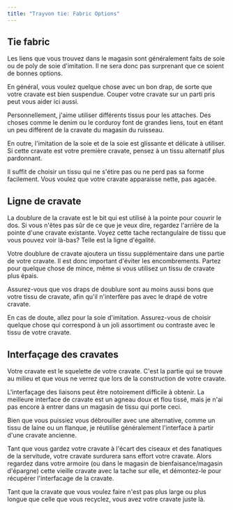 ```yaml
---
title: "Trayvon tie: Fabric Options"
---
```


## Tie fabric

Les liens que vous trouvez dans le magasin sont généralement faits de soie ou de poly de soie d'imitation. Il ne sera donc pas surprenant que ce soient de bonnes options.

En général, vous voulez quelque chose avec un bon drap, de sorte que votre cravate est bien suspendue. Couper votre cravate sur un parti pris peut vous aider ici aussi.

Personnellement, j'aime utiliser différents tissus pour les attaches. Des choses comme le denim ou le corduroy font de grandes liens, tout en étant un peu différent de la cravate du magasin du ruisseau.

En outre, l'imitation de la soie et de la soie est glissante et délicate à utiliser. Si cette cravate est votre première cravate, pensez à un tissu alternatif plus pardonnant.

Il suffit de choisir un tissu qui ne s'étire pas ou ne perd pas sa forme facilement. Vous voulez que votre cravate apparaisse nette, pas agacée.

## Ligne de cravate

La doublure de la cravate est le bit qui est utilisé à la pointe pour couvrir le dos. Si vous n'êtes pas sûr de ce que je veux dire, regardez l'arrière de la pointe d'une cravate existante. Voyez cette tache rectangulaire de tissu que vous pouvez voir là-bas? Telle est la ligne d'égalité.

Votre doublure de cravate ajoutera un tissu supplémentaire dans une partie de votre cravate. Il est donc important d'éviter les encombrements. Partez pour quelque chose de mince, même si vous utilisez un tissu de cravate plus épais.

Assurez-vous que vos draps de doublure sont au moins aussi bons que votre tissu de cravate, afin qu'il n'interfère pas avec le drapé de votre cravate.

En cas de doute, allez pour la soie d'imitation. Assurez-vous de choisir quelque chose qui correspond à un joli assortiment ou contraste avec le tissu de votre cravate.

## Interfaçage des cravates

Votre cravate est le squelette de votre cravate. C'est la partie qui se trouve au milieu et que vous ne verrez que lors de la construction de votre cravate.

L'interfaçage des liaisons peut être notoirement difficile à obtenir. La meilleure interface de cravate est un agneau doux et flou tissé, mais je n'ai pas encore à entrer dans un magasin de tissu qui porte ceci.

Bien que vous puissiez vous débrouiller avec une alternative, comme un tissu de laine ou un flanque, je réutilise généralement l'interface à partir d'une cravate ancienne.

<Note>

Tant que vous gardez votre cravate à l'écart des ciseaux et des fanatiques de la servitude, votre cravate surdurera sans effort votre cravate. Alors regardez dans votre armoire (ou dans le magasin de bienfaisance/magasin d'épargne) cette vieille cravate avec la tache sur elle, et démontez-le pour récupérer l'interfacage de la cravate.

Tant que la cravate que vous voulez faire n'est pas plus large ou plus longue que celle que vous recyclez, vous avez votre cravate juste là.

</Note>
